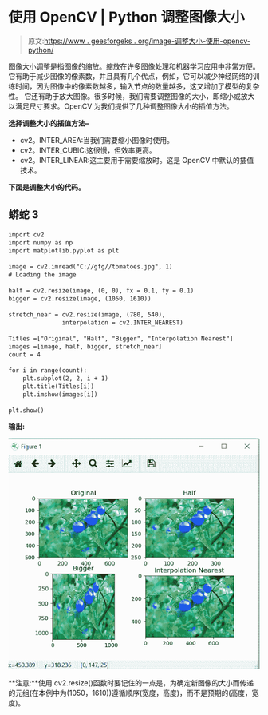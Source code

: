 # 使用 OpenCV | Python 调整图像大小

> 原文:[https://www . geesforgeks . org/image-调整大小-使用-opencv-python/](https://www.geeksforgeeks.org/image-resizing-using-opencv-python/)

图像大小调整是指图像的缩放。缩放在许多图像处理和机器学习应用中非常方便。它有助于减少图像的像素数，并且具有几个优点，例如，它可以减少神经网络的训练时间，因为图像中的像素数越多，输入节点的数量越多，这又增加了模型的复杂性。
它还有助于放大图像。很多时候，我们需要调整图像的大小，即缩小或放大以满足尺寸要求。OpenCV 为我们提供了几种调整图像大小的插值方法。

**选择调整大小的插值方法–**

*   cv2。INTER_AREA:当我们需要缩小图像时使用。
*   cv2。INTER_CUBIC:这很慢，但效率更高。
*   cv2。INTER_LINEAR:这主要用于需要缩放时。这是 OpenCV 中默认的插值技术。

**下面是调整大小的代码。**

## 蟒蛇 3

```
import cv2
import numpy as np
import matplotlib.pyplot as plt

image = cv2.imread("C://gfg//tomatoes.jpg", 1)
# Loading the image

half = cv2.resize(image, (0, 0), fx = 0.1, fy = 0.1)
bigger = cv2.resize(image, (1050, 1610))

stretch_near = cv2.resize(image, (780, 540),
               interpolation = cv2.INTER_NEAREST)

Titles =["Original", "Half", "Bigger", "Interpolation Nearest"]
images =[image, half, bigger, stretch_near]
count = 4

for i in range(count):
    plt.subplot(2, 2, i + 1)
    plt.title(Titles[i])
    plt.imshow(images[i])

plt.show()
```

**输出:**

![](img/c097f969c6fd6ea7dc2324c63ed1625c.png)

**注意:**使用 cv2.resize()函数时要记住的一点是，为确定新图像的大小而传递的元组(在本例中为(1050，1610))遵循顺序(宽度，高度)，而不是预期的(高度，宽度)。